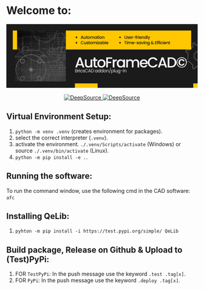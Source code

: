 # Welcome to:

<p align="center">
  <a href="https://illyrius.me/AutoFrameCAD">
    <img src="https://github.com/illyrius666/illyrius666/blob/master/images/AutoFrameCAD.png" alt="AutoFrameCAD">
  </a>
</p>
<p align="center">
  <a href="https://app.deepsource.com/gh/illyrius666/AutoFrameCAD/">
    <img src="https://app.deepsource.com/gh/illyrius666/AutoFrameCAD.svg/?label=active+issues&show_trend=true&token=gg3m5X6BzRWozQJG-KF3tijs" alt="DeepSource">
    <img src="https://app.deepsource.com/gh/illyrius666/AutoFrameCAD.svg/?label=resolved+issues&show_trend=true&token=gg3m5X6BzRWozQJG-KF3tijs" alt="DeepSource">
  </a>
</p>

## Virtual Environment Setup:

1. `python -m venv .venv` (creates environment for packages).
2. select the correct interpreter (`.venv`).
3. activate the environment. `./.venv/Scripts/activate` (Windows) or source `./.venv/bin/activate` (Linux).
4. `python -m pip install -e .`.

## Running the software:

To run the command window, use the following cmd in the CAD software: `afc`

## Installing QeLib:

1. `pyhton -m pip install -i https://test.pypi.org/simple/ QeLib`

## Build package, Release on Github & Upload to (Test)PyPi:

1. FOR `TestPyPi`: In the push message use the keyword `.test .tag[x]`.
2. FOR `PyPi`: In the push message use the keyword `.deploy .tag[x]`.
